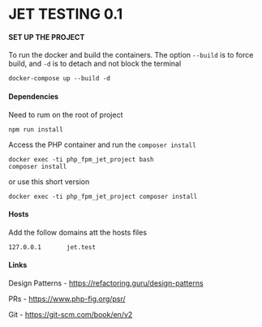 # JET TESTING 0.1

#### SET UP THE PROJECT
To run the docker and build the containers. The option `--build` is to force build, and `-d` is
to detach and not block the terminal
```
docker-compose up --build -d
```
#### Dependencies
Need to rum on the root of project
```
npm run install
```
Access the PHP container and run the `composer install`
```
docker exec -ti php_fpm_jet_project bash
composer install
```
or use this short version
```
docker exec -ti php_fpm_jet_project composer install
```


#### Hosts
Add the follow domains att the hosts files
```
127.0.0.1       jet.test
```



#### Links

Design Patterns - https://refactoring.guru/design-patterns

PRs - https://www.php-fig.org/psr/

Git - https://git-scm.com/book/en/v2
